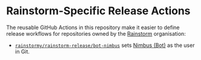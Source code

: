 # Rainstorm-Specific Release Actions

The reusable GitHub Actions in this repository make it easier to define release
workflows for repositories owned by
the [Rainstorm](https://github.com/rainstormy) organisation:

- [`rainstormy/rainstorm-release/bot-nimbus`](./bot-nimbus/README.md)
  sets [Nimbus (Bot)](https://github.com/rainstormybot-nimbus) as the user in
  Git.
